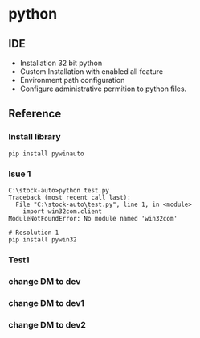 # python
## IDE
- Installation 32 bit python
- Custom Installation with enabled all feature
- Environment path configuration
- Configure administrative permition to python files.
## Reference
### Install library
`pip install pywinauto`

### Isue 1
```
C:\stock-auto>python test.py
Traceback (most recent call last):
  File "C:\stock-auto\test.py", line 1, in <module>
    import win32com.client
ModuleNotFoundError: No module named 'win32com'

# Resolution 1
pip install pywin32

```

### Test1
### change DM to dev 
### change DM to dev1
### change DM to dev2
